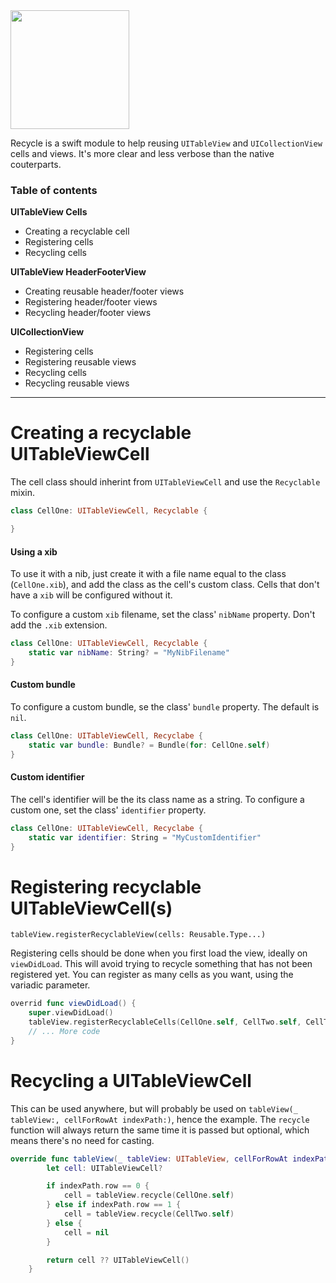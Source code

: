 <img src="https://user-images.githubusercontent.com/274971/27062268-44ab1958-4fc0-11e7-8808-8fe5ade604a2.png" width="190">

Recycle is a swift module to help reusing `UITableView` and `UICollectionView` cells and views. It's more clear and less verbose than the native couterparts.

### Table of contents

**UITableView Cells**

- Creating a recyclable cell
- Registering cells
- Recycling cells

**UITableView HeaderFooterView**
- Creating reusable header/footer views
- Registering header/footer views
- Recycling header/footer views

**UICollectionView**

- Registering cells
- Registering reusable views
- Recycling cells
- Recycling reusable views

-----

# Creating a recyclable UITableViewCell

The cell class should inherint from `UITableViewCell` and use the `Recyclable` mixin.

```swift
class CellOne: UITableViewCell, Recyclable {

}
```

#### Using a xib

To use it with a nib, just create it with a file name equal to the class (`CellOne.xib`), and add the class as the cell's custom class. Cells that don't have a `xib` will be configured without it.

To configure a custom `xib` filename, set the class' `nibName` property. Don't add the `.xib` extension.

```swift
class CellOne: UITableViewCell, Recyclable {
    static var nibName: String? = "MyNibFilename"
}
```

#### Custom bundle

To configure a custom bundle, se the class' `bundle` property. The default is `nil`.

```swift
class CellOne: UITableViewCell, Recyclabe {
    static var bundle: Bundle? = Bundle(for: CellOne.self)
}
```

#### Custom identifier

The cell's identifier will be the its class name as a string. To configure a custom one, set the class' `identifier` property.

```swift
class CellOne: UITableViewCell, Recyclabe {
    static var identifier: String = "MyCustomIdentifier"
}
```


# Registering recyclable UITableViewCell(s)

`tableView.registerRecyclableView(cells: Reusable.Type...)`

Registering cells should be done when you first load the view, ideally on `viewDidLoad`. This will avoid trying to recycle something that has not been registered yet. You can register as many cells as you want, using the variadic parameter.

```swift
overrid func viewDidLoad() {
    super.viewDidLoad()
    tableView.registerRecyclableCells(CellOne.self, CellTwo.self, CellThree.self)
    // ... More code
}
```

# Recycling a UITableViewCell


This can be used anywhere, but will probably be used on `tableView(_ tableView:, cellForRowAt indexPath:)`, hence the example. The `recycle` function will always return the same time it is passed but optional, which means there's no need for casting.

```swift
override func tableView(_ tableView: UITableView, cellForRowAt indexPath: IndexPath) -> UITableViewCell {
        let cell: UITableViewCell?

        if indexPath.row == 0 {
            cell = tableView.recycle(CellOne.self)
        } else if indexPath.row == 1 {
            cell = tableView.recycle(CellTwo.self)
        } else {
            cell = nil
        }

        return cell ?? UITableViewCell()
    }
```
